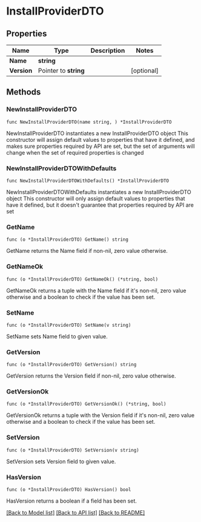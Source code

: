 # InstallProviderDTO

## Properties

Name | Type | Description | Notes
------------ | ------------- | ------------- | -------------
**Name** | **string** |  | 
**Version** | Pointer to **string** |  | [optional] 

## Methods

### NewInstallProviderDTO

`func NewInstallProviderDTO(name string, ) *InstallProviderDTO`

NewInstallProviderDTO instantiates a new InstallProviderDTO object
This constructor will assign default values to properties that have it defined,
and makes sure properties required by API are set, but the set of arguments
will change when the set of required properties is changed

### NewInstallProviderDTOWithDefaults

`func NewInstallProviderDTOWithDefaults() *InstallProviderDTO`

NewInstallProviderDTOWithDefaults instantiates a new InstallProviderDTO object
This constructor will only assign default values to properties that have it defined,
but it doesn't guarantee that properties required by API are set

### GetName

`func (o *InstallProviderDTO) GetName() string`

GetName returns the Name field if non-nil, zero value otherwise.

### GetNameOk

`func (o *InstallProviderDTO) GetNameOk() (*string, bool)`

GetNameOk returns a tuple with the Name field if it's non-nil, zero value otherwise
and a boolean to check if the value has been set.

### SetName

`func (o *InstallProviderDTO) SetName(v string)`

SetName sets Name field to given value.


### GetVersion

`func (o *InstallProviderDTO) GetVersion() string`

GetVersion returns the Version field if non-nil, zero value otherwise.

### GetVersionOk

`func (o *InstallProviderDTO) GetVersionOk() (*string, bool)`

GetVersionOk returns a tuple with the Version field if it's non-nil, zero value otherwise
and a boolean to check if the value has been set.

### SetVersion

`func (o *InstallProviderDTO) SetVersion(v string)`

SetVersion sets Version field to given value.

### HasVersion

`func (o *InstallProviderDTO) HasVersion() bool`

HasVersion returns a boolean if a field has been set.


[[Back to Model list]](../README.md#documentation-for-models) [[Back to API list]](../README.md#documentation-for-api-endpoints) [[Back to README]](../README.md)


